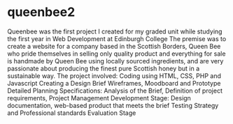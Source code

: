 # queenbee2 
Queenbee was the first project I created for my graded unit while studying the first year in Web Development at Edinburgh College
The premise was to create a website for a company based in the Scottish Borders, Queen Bee who pride themselves in selling 
only quality product and everything for sale is handmade by Queen Bee using locally sourced ingredients, 
and are very passionate about producing the finest pure Scottish honey but in a sustainable way. 
The project involved:
Coding using HTML, CSS, PHP and Javascript
Creating a Design Brief
Wireframes, Moodboard and Prototype
Detailed Planning Specifications: Analysis of the Brief, Definition of project requirements, Project Management
Development Stage: Design documentation, web-based product that meets the brief
Testing Strategy and Professional standards
Evaluation Stage

